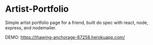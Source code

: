 # Artist-Portfolio

Simple artist portfolio page for a friend, built do spec with react, node, express, and nodemailer.

DEMO: https://thawing-anchorage-87258.herokuapp.com/
